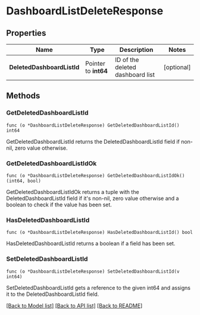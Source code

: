 # DashboardListDeleteResponse

## Properties

Name | Type | Description | Notes
------------ | ------------- | ------------- | -------------
**DeletedDashboardListId** | Pointer to **int64** | ID of the deleted dashboard list | [optional] 

## Methods

### GetDeletedDashboardListId

`func (o *DashboardListDeleteResponse) GetDeletedDashboardListId() int64`

GetDeletedDashboardListId returns the DeletedDashboardListId field if non-nil, zero value otherwise.

### GetDeletedDashboardListIdOk

`func (o *DashboardListDeleteResponse) GetDeletedDashboardListIdOk() (int64, bool)`

GetDeletedDashboardListIdOk returns a tuple with the DeletedDashboardListId field if it's non-nil, zero value otherwise
and a boolean to check if the value has been set.

### HasDeletedDashboardListId

`func (o *DashboardListDeleteResponse) HasDeletedDashboardListId() bool`

HasDeletedDashboardListId returns a boolean if a field has been set.

### SetDeletedDashboardListId

`func (o *DashboardListDeleteResponse) SetDeletedDashboardListId(v int64)`

SetDeletedDashboardListId gets a reference to the given int64 and assigns it to the DeletedDashboardListId field.


[[Back to Model list]](../README.md#documentation-for-models) [[Back to API list]](../README.md#documentation-for-api-endpoints) [[Back to README]](../README.md)



